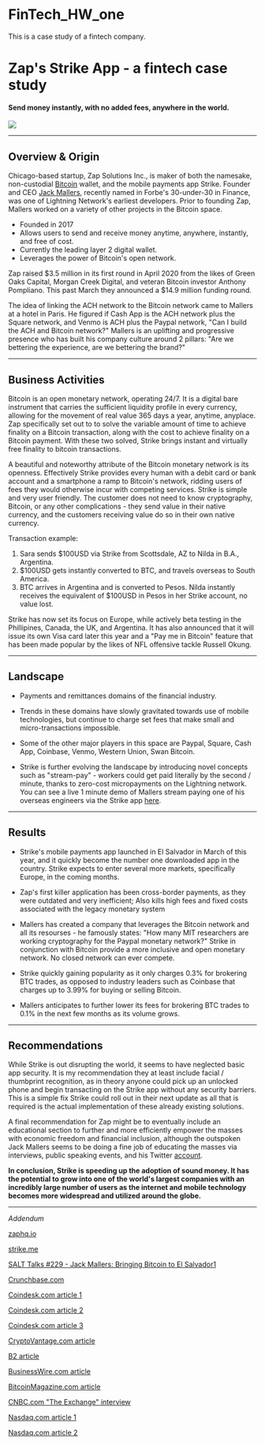 # FinTech_HW_one
This is a case study of a fintech company.

# Zap's Strike App - a fintech case study

#### Send money instantly, with no added fees, anywhere in the world.

![](https://blog.bitnovo.com/wp-content/uploads/2021/02/que%CC%81-es-strike-by-Zap-1024x701.jpg)



___

## Overview & Origin

Chicago-based startup, Zap Solutions Inc., is maker of both the namesake, non-custodial [Bitcoin](https://bitcoin.org/en/) wallet, and the mobile payments app Strike. Founder and CEO [Jack Mallers](https://www.forbes.com/30-under-30/2021/finance/?profile=jack-mallers), recently named in Forbe's 30-under-30 in Finance, was one of Lightning Network's earliest developers. Prior to founding Zap, Mallers worked on a variety of other projects in the Bitcoin space.

- Founded in 2017
- Allows users to send and receive money anytime, anywhere, instantly, and free of cost.
- Currently the leading layer 2 digital wallet. 
- Leverages the power of Bitcoin's open network. 

Zap raised $3.5 million in its first round in April 2020 from the likes of Green Oaks Capital, Morgan Creek Digital, and veteran Bitcoin investor Anthony Pompliano. This past March they announced a $14.9 million funding round.

The idea of linking the ACH network to the Bitcoin network came to Mallers at a hotel in Paris. He figured if Cash App is the ACH network plus the Square network, and Venmo is ACH plus the Paypal network, "Can I build the ACH and Bitcoin network?" Mallers is an uplifting and progressive presence who has built his company culture around 2 pillars: "Are we bettering the experience, are we bettering the brand?"



---

## Business Activities

Bitcoin is an open monetary network, operating 24/7. It is a digital bare instrument that carries the sufficient liquidity profile in every currency, allowing for the movement of real value 365 days a year, anytime, anyplace. Zap specifically set out to to solve the variable amount of time to achieve finality on a Bitcoin transaction, along with the cost to achieve finality on a Bitcoin payment. With these two solved, Strike brings instant and virtually free finality to bitcoin transactions. 

A beautiful and noteworthy attribute of the Bitcoin monetary network is its openness. Effectively Strike provides every human with a debit card or bank account and a smartphone a ramp to Bitcoin's network, ridding users of fees they would otherwise incur with competing services.  Strike is simple and very user friendly. The customer does not need to know cryptography, Bitcoin, or any other complications - they send value in their native currency, and the customers receiving value do so in their own native currency.

Transaction example:

1. Sara sends $100USD via Strike from Scottsdale, AZ to Nilda in B.A., Argentina.
2. $100USD gets instantly converted to BTC, and travels overseas to South America.
3. BTC arrives in Argentina and is converted to Pesos. Nilda instantly receives the equivalent of $100USD in Pesos in her Strike account, no value lost.

Strike has now set its focus on Europe, while actively beta testing in the Phillipines, Canada, the UK, and Argentina. It has also announced that it will issue its own Visa card later this year and a "Pay me in Bitcoin" feature that has been made popular by the likes of NFL offensive tackle Russell Okung.



___

## Landscape

- Payments and remittances domains of the financial industry.

- Trends in these domains have slowly gravitated towards use of mobile technologies, but continue to charge set fees that make small and micro-transactions impossible.

- Some of the other major players in this space are Paypal, Square, Cash App, Coinbase, Venmo, Western Union, Swan Bitcoin.

- Strike is further evolving the landscape by introducing novel concepts such as "stream-pay" - workers could get paid literally by the second / minute, thanks to zero-cost micropayments on the Lightning network. You can see a live 1 minute demo of Mallers stream paying one of his overseas engineers via the Strike app [here](https://www.youtube.com/watch?v=Rt2C3CsLi7k).

  

___

## Results

- Strike's mobile payments app launched in El Salvador in March of this year, and it quickly become the number one downloaded app in the country. Strike expects to enter several more markets, specifically Europe, in the coming months.

- Zap's first killer application has been cross-border payments, as they were outdated and very inefficient; Also kills high fees and fixed costs associated with the legacy monetary system

- Mallers has created a company that leverages the Bitcoin network and all its resourses - he famously states: "How many MIT researchers are working cryptography for the Paypal monetary network?" Strike in conjunction with Bitcoin provide a more inclusive and open monetary network. No closed network can ever compete.

- Strike quickly gaining popularity as it only charges 0.3% for brokering BTC trades, as opposed to industry leaders such as Coinbase that charges up to 3.99% for buying or selling Bitcoin.

- Mallers anticipates to further lower its fees for brokering BTC trades to 0.1% in the next few months as its volume grows.

  

___

## Recommendations

While Strike is out disrupting the world, it seems to have neglected basic app security. It is my recommendation they at least include facial / thumbprint recognition, as in theory anyone could pick up an unlocked phone and begin transacting on the Strike app without any security barriers. This is a simple fix Strike could roll out in their next update as all that is required is the actual implementation of these already existing solutions.

A final recommendation for Zap might be to eventually include an educational section to further and more efficiently empower the masses with economic freedom and financial inclusion, although the outspoken Jack Mallers seems to be doing a fine job of educating the masses via interviews, public speaking events, and his Twitter [account](https://twitter.com/jackmallers).

**In conclusion, Strike is speeding up the adoption of sound money. It has the potential to grow into one of the world's largest companies with an incredibly large number of users as the internet and mobile technology becomes more widespread and utilized around the globe.**

____

*Addendum*

[zaphq.io](https://zaphq.io/)

[strike.me](https://strike.me/)

[SALT Talks #229 - Jack Mallers: Bringing Bitcoin to El Salvador1](https://www.youtube.com/watch?v=4tLo74533xc)

[Crunchbase.com](https://www.crunchbase.com/organization/zap-solutions-a2c2)

[Coindesk.com article 1](https://www.coindesk.com/bitcoin-lightning-startup-zap-global-fiat-pairs-stablecoins)

[Coindesk.com article 2](https://www.coindesk.com/lightning-startup-zap-raised-3-5m-for-bitcoin-app-ahead-of-visa-deal)

[Coindesk.com article 3](https://www.coindesk.com/strike-launches-bitcoin-lightning-payment-app-in-el-salvador-full-eu-support-is-next)

[CryptoVantage.com article](https://www.cryptovantage.com/best-crypto-tools/strike/)

[B2 article](https://www.businessofbusiness.com/articles/what-is-strike-El-Salvador-bitcoin-announcement/)

[BusinessWire.com article](https://www.businesswire.com/news/home/20210605005045/en/Strike-Drives-Bitcoin-Forward-as-El-Salvador-Becomes-World%E2%80%99s-First-Country-to-Adopt-Bitcoin-as-Legal-Tender)

[BitcoinMagazine.com article](https://bitcoinmagazine.com/business/lightning-wallet-strike-now-enables-bitcoin-withdrawals)

[CNBC.com "The Exchange" interview](https://www.cnbc.com/video/2021/08/12/strike-ceo-on-paying-with-bitcoin.html)

[Nasdaq.com article 1](https://www.nasdaq.com/articles/zaps-strike-moves-to-public-beta-2020-07-02)

[Nasdaq.com article 2](https://www.nasdaq.com/articles/jack-mallers-strike-rolls-out-bitcoin-buys-going-head-to-head-with-coinbase-2021-07-01)
